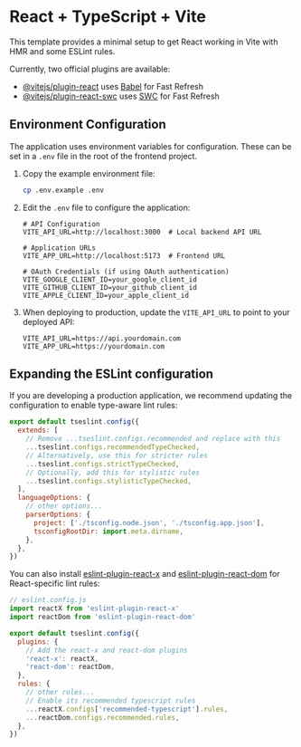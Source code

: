# React + TypeScript + Vite

This template provides a minimal setup to get React working in Vite with HMR and some ESLint rules.

Currently, two official plugins are available:

- [@vitejs/plugin-react](https://github.com/vitejs/vite-plugin-react/blob/main/packages/plugin-react/README.md) uses [Babel](https://babeljs.io/) for Fast Refresh
- [@vitejs/plugin-react-swc](https://github.com/vitejs/vite-plugin-react-swc) uses [SWC](https://swc.rs/) for Fast Refresh

## Environment Configuration

The application uses environment variables for configuration. These can be set in a `.env` file in the root of the frontend project.

1. Copy the example environment file:
   ```bash
   cp .env.example .env
   ```

2. Edit the `.env` file to configure the application:
   ```
   # API Configuration
   VITE_API_URL=http://localhost:3000  # Local backend API URL
   
   # Application URLs
   VITE_APP_URL=http://localhost:5173  # Frontend URL
   
   # OAuth Credentials (if using OAuth authentication)
   VITE_GOOGLE_CLIENT_ID=your_google_client_id
   VITE_GITHUB_CLIENT_ID=your_github_client_id
   VITE_APPLE_CLIENT_ID=your_apple_client_id
   ```

3. When deploying to production, update the `VITE_API_URL` to point to your deployed API:
   ```
   VITE_API_URL=https://api.yourdomain.com
   VITE_APP_URL=https://yourdomain.com
   ```

## Expanding the ESLint configuration

If you are developing a production application, we recommend updating the configuration to enable type-aware lint rules:

```js
export default tseslint.config({
  extends: [
    // Remove ...tseslint.configs.recommended and replace with this
    ...tseslint.configs.recommendedTypeChecked,
    // Alternatively, use this for stricter rules
    ...tseslint.configs.strictTypeChecked,
    // Optionally, add this for stylistic rules
    ...tseslint.configs.stylisticTypeChecked,
  ],
  languageOptions: {
    // other options...
    parserOptions: {
      project: ['./tsconfig.node.json', './tsconfig.app.json'],
      tsconfigRootDir: import.meta.dirname,
    },
  },
})
```

You can also install [eslint-plugin-react-x](https://github.com/Rel1cx/eslint-react/tree/main/packages/plugins/eslint-plugin-react-x) and [eslint-plugin-react-dom](https://github.com/Rel1cx/eslint-react/tree/main/packages/plugins/eslint-plugin-react-dom) for React-specific lint rules:

```js
// eslint.config.js
import reactX from 'eslint-plugin-react-x'
import reactDom from 'eslint-plugin-react-dom'

export default tseslint.config({
  plugins: {
    // Add the react-x and react-dom plugins
    'react-x': reactX,
    'react-dom': reactDom,
  },
  rules: {
    // other rules...
    // Enable its recommended typescript rules
    ...reactX.configs['recommended-typescript'].rules,
    ...reactDom.configs.recommended.rules,
  },
})
```
